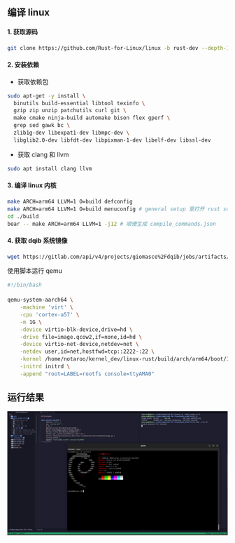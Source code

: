 ## 编译 linux

#### 1. 获取源码

```sh
git clone https://github.com/Rust-for-Linux/linux -b rust-dev --depth-1
```

#### 2. 安装依赖

- 获取依赖包

```sh
sudo apt-get -y install \
  binutils build-essential libtool texinfo \
  gzip zip unzip patchutils curl git \
  make cmake ninja-build automake bison flex gperf \
  grep sed gawk bc \
  zlib1g-dev libexpat1-dev libmpc-dev \
  libglib2.0-dev libfdt-dev libpixman-1-dev libelf-dev libssl-dev
```

- 获取 clang 和 llvm

```sh
sudo apt install clang llvm
```

#### 3. 编译 linux 内核

```sh
make ARCH=arm64 LLVM=1 O=build defconfig
make ARCH=arm64 LLVM=1 O=build menuconfig # general setup 里打开 rust support
cd ./build
bear -- make ARCH=arm64 LLVM=1 -j12 # 顺便生成 compile_commands.json
```

#### 4. 获取 dqib 系统镜像

```sh
wget https://gitlab.com/api/v4/projects/giomasce%2Fdqib/jobs/artifacts/master/download?job=convert_arm64-virt
```

使用脚本运行 qemu

```sh
#!/bin/bash

qemu-system-aarch64 \
	-machine 'virt' \
	-cpu 'cortex-a57' \
	-m 1G \
	-device virtio-blk-device,drive=hd \
	-drive file=image.qcow2,if=none,id=hd \
	-device virtio-net-device,netdev=net \
	-netdev user,id=net,hostfwd=tcp::2222-:22 \
	-kernel /home/notaroo/kernel_dev/linux-rust/build/arch/arm64/boot/Image.gz \
	-initrd initrd \
	-append "root=LABEL=rootfs console=ttyAMA0"
```

## 运行结果

<img src="./imgs/Screenshot from 2023-11-08 13-11-58.png">
